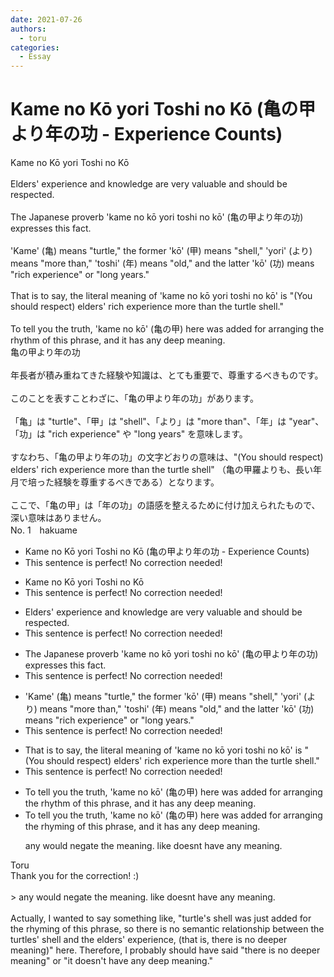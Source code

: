 ```yaml
---
date: 2021-07-26
authors:
  - toru
categories:
  - Essay
---
```


<h1 id="subject_show">Kame no Kō yori Toshi no Kō (亀の甲より年の功 - Experience Counts)</h1>
<div class="date" hidden>Jul 26, 2021 12:06</div>
<div id="post"><div id="body_show_ori">
Kame no Kō yori Toshi no Kō<br/><br/>Elders' experience and knowledge are very valuable and should be respected.<br/><br/>The Japanese proverb 'kame no kō yori toshi no kō' (亀の甲より年の功) expresses this fact.<br/><br/>'Kame' (亀) means "turtle," the former 'kō' (甲) means "shell," 'yori' (より) means "more than," 'toshi' (年) means "old," and the latter 'kō' (功) means "rich experience" or "long years."<br/><br/>That is to say, the literal meaning of 'kame no kō yori toshi no kō' is "(You should respect) elders' rich experience more than the turtle shell."<br/><br/>To tell you the truth, 'kame no kō' (亀の甲) here was added for arranging the rhythm of this phrase, and it has any deep meaning.
</div></div>

<!-- more -->

<div id="post_ja"><div id="body_show_mo">
亀の甲より年の功<br/><br/>年長者が積み重ねてきた経験や知識は、とても重要で、尊重するべきものです。<br/><br/>このことを表すことわざに、「亀の甲より年の功」があります。<br/><br/>「亀」は "turtle"、「甲」は "shell"、「より」は "more than"、「年」は "year"、「功」は "rich experience" や "long years" を意味します。<br/><br/>すなわち、「亀の甲より年の功」の文字どおりの意味は、"(You should respect) elders' rich experience more than the turtle shell" （亀の甲羅よりも、長い年月で培った経験を尊重するべきである）となります。<br/><br/>ここで、「亀の甲」は「年の功」の語感を整えるために付け加えられたもので、深い意味はありません。
</div></div>
<div id="block"><div class="first_name"> No. 1　<span class="just_name">hakuame</span></div><div id="block2">
<ul class="correction_field">
<li class="incorrect">Kame no Kō yori Toshi no Kō (亀の甲より年の功 - Experience Counts)</li>
<li class="corrected perfect">This sentence is perfect! No correction needed!</li>
</ul>
<ul class="correction_field">
<li class="incorrect">Kame no Kō yori Toshi no Kō</li>
<li class="corrected perfect">This sentence is perfect! No correction needed!</li>
</ul>
<ul class="correction_field">
<li class="incorrect">Elders' experience and knowledge are very valuable and should be respected.</li>
<li class="corrected perfect">This sentence is perfect! No correction needed!</li>
</ul>
<ul class="correction_field">
<li class="incorrect">The Japanese proverb 'kame no kō yori toshi no kō' (亀の甲より年の功) expresses this fact.</li>
<li class="corrected perfect">This sentence is perfect! No correction needed!</li>
</ul>
<ul class="correction_field">
<li class="incorrect">'Kame' (亀) means "turtle," the former 'kō' (甲) means "shell," 'yori' (より) means "more than," 'toshi' (年) means "old," and the latter 'kō' (功) means "rich experience" or "long years."</li>
<li class="corrected perfect">This sentence is perfect! No correction needed!</li>
</ul>
<ul class="correction_field">
<li class="incorrect">That is to say, the literal meaning of 'kame no kō yori toshi no kō' is "(You should respect) elders' rich experience more than the turtle shell."</li>
<li class="corrected perfect">This sentence is perfect! No correction needed!</li>
</ul>
<ul class="correction_field">
<li class="incorrect">To tell you the truth, 'kame no kō' (亀の甲) here was added for arranging the rhythm of this phrase, and it has any deep meaning.</li>
<li class="corrected correct">
To tell you the truth, 'kame no kō' (亀の甲) here was added for <span class="sline">arranging</span> the <span class="f_blue">rhyming</span> of this phrase, and it has <span class="sline">any</span> deep meaning.
<p class="correction_comment">any would negate the meaning.  like doesnt have any meaning.</p>
</li>
</ul>
</div><div class="name"><span class="just_name">Toru</span><br>
Thank you for the correction! :)<br/><br/>&gt; any would negate the meaning. like doesnt have any meaning.<br/><br/>Actually, I wanted to say something like, "turtle's shell was just added for the rhyming of this phrase, so there is no semantic relationship between the turtles' shell and the elders' experience, (that is, there is no deeper meaning)" here. Therefore, I probably should have said "there is no deeper meaning" or "it doesn't have any deep meaning."
</div>
</div>
